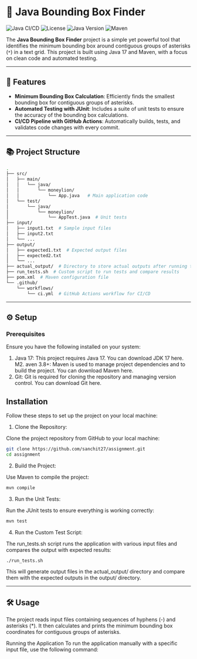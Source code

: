 # 🚀 Java Bounding Box Finder

![Java CI/CD](https://github.com/sanchit27/assignment/actions/workflows/ci.yml/badge.svg)
![License](https://img.shields.io/badge/license-MIT-blue.svg)
![Java Version](https://img.shields.io/badge/Java-17-007396.svg?logo=java&logoColor=white)
![Maven](https://img.shields.io/badge/Maven-3.8.4-C71A36.svg?logo=apache-maven&logoColor=white)

The **Java Bounding Box Finder** project is a simple yet powerful tool that identifies the minimum bounding box around contiguous groups of asterisks (`*`) in a text grid. This project is built using Java 17 and Maven, with a focus on clean code and automated testing.

---

## 🌟 Features

- **Minimum Bounding Box Calculation**: Efficiently finds the smallest bounding box for contiguous groups of asterisks.
- **Automated Testing with JUnit**: Includes a suite of unit tests to ensure the accuracy of the bounding box calculations.
- **CI/CD Pipeline with GitHub Actions**: Automatically builds, tests, and validates code changes with every commit.

---

## 📚 Project Structure

```bash
.
├── src/
│   ├── main/
│   │   └── java/
│   │       └── moneylion/
│   │           └── App.java   # Main application code
│   └── test/
│       └── java/
│           └── moneylion/
│               └── AppTest.java  # Unit tests
├── input/
│   ├── input1.txt  # Sample input files
│   ├── input2.txt
│   └── ...
├── output/
│   ├── expected1.txt  # Expected output files
│   ├── expected2.txt
│   └── ...
├── actual_output/  # Directory to store actual outputs after running tests
├── run_tests.sh  # Custom script to run tests and compare results
├── pom.xml  # Maven configuration file
└── .github/
    └── workflows/
        └── ci.yml  # GitHub Actions workflow for CI/CD
```
---
## ⚙️ Setup
### Prerequisites
Ensure you have the following installed on your system:

1. Java 17: This project requires Java 17. You can download JDK 17 here.
M2. aven 3.8+: Maven is used to manage project dependencies and to build the project. You can download Maven here.
3. Git: Git is required for cloning the repository and managing version control. You can download Git here.
   
## Installation
Follow these steps to set up the project on your local machine:

1. Clone the Repository:

Clone the project repository from GitHub to your local machine:
```bash
git clone https://github.com/sanchit27/assignment.git
cd assignment
```
2. Build the Project:

Use Maven to compile the project:

```bash
mvn compile
```
3. Run the Unit Tests:

Run the JUnit tests to ensure everything is working correctly:
```bash
mvn test
```
4. Run the Custom Test Script:

The run_tests.sh script runs the application with various input files and compares the output with expected results:

``` bash
./run_tests.sh
```
This will generate output files in the actual_output/ directory and compare them with the expected outputs in the output/ directory.

---

## 🛠 Usage
The project reads input files containing sequences of hyphens (-) and asterisks (*). It then calculates and prints the minimum bounding box coordinates for contiguous groups of asterisks.

Running the Application
To run the application manually with a specific input file, use the following command:

